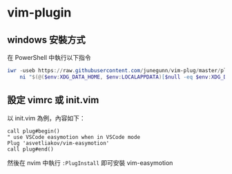 # vim-plugin

## windows 安裝方式

在 PowerShell 中執行以下指令

```powershell
iwr -useb https://raw.githubusercontent.com/junegunn/vim-plug/master/plug.vim |`
    ni "$(@($env:XDG_DATA_HOME, $env:LOCALAPPDATA)[$null -eq $env:XDG_DATA_HOME])/nvim-data/site/autoload/plug.vim" -Force
```


## 設定 vimrc 或 init.vim

以 init.vim 為例，內容如下：

```vim
call plug#begin()
" use VSCode easymotion when in VSCode mode
Plug 'asvetliakov/vim-easymotion'
call plug#end()
```

然後在 nvim 中執行 `:PlugInstall` 即可安裝 vim-easymotion
